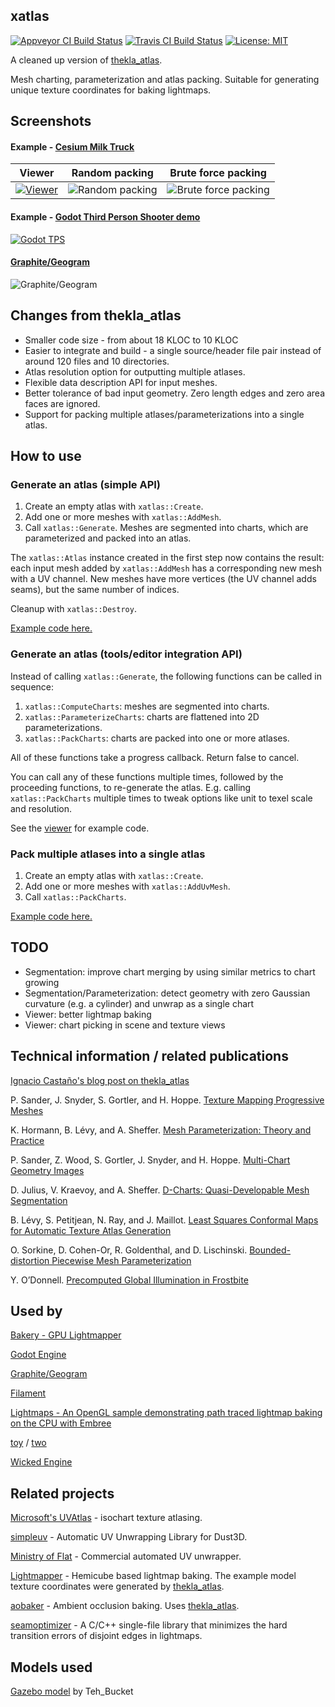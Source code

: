 ## xatlas

[![Appveyor CI Build Status](https://ci.appveyor.com/api/projects/status/github/jpcy/xatlas?branch=master&svg=true)](https://ci.appveyor.com/project/jpcy/xatlas) [![Travis CI Build Status](https://travis-ci.org/jpcy/xatlas.svg?branch=master)](https://travis-ci.org/jpcy/xatlas) [![License: MIT](https://img.shields.io/badge/License-MIT-yellow.svg)](https://opensource.org/licenses/MIT)

A cleaned up version of [thekla_atlas](https://github.com/Thekla/thekla_atlas).

Mesh charting, parameterization and atlas packing. Suitable for generating unique texture coordinates for baking lightmaps.

## Screenshots

#### Example - [Cesium Milk Truck](https://github.com/KhronosGroup/glTF-Sample-Models)
| Viewer | Random packing | Brute force packing |
|---|---|---|
| [![Viewer](https://user-images.githubusercontent.com/3744372/69908461-48cace80-143e-11ea-8b73-efea5a9f036e.png)](https://user-images.githubusercontent.com/3744372/69908460-48323800-143e-11ea-8b18-58087493c8e9.png) | ![Random packing](https://user-images.githubusercontent.com/3744372/68638607-d4db8b80-054d-11ea-8238-845d94789a2d.gif) | ![Brute force packing](https://user-images.githubusercontent.com/3744372/68638614-da38d600-054d-11ea-82d9-43e558c46d50.gif) |

#### Example - [Godot Third Person Shooter demo](https://github.com/godotengine/tps-demo)
[![Godot TPS](https://user-images.githubusercontent.com/3744372/69908463-48cace80-143e-11ea-8035-b669d1a455f6.png)](https://user-images.githubusercontent.com/3744372/69908462-48cace80-143e-11ea-8946-a2c596ec8028.png)

#### [Graphite/Geogram](http://alice.loria.fr/index.php?option=com_content&view=article&id=22)
![Graphite/Geogram](https://user-images.githubusercontent.com/19478253/69903392-c0deb900-1398-11ea-8a52-c211bc7803a9.gif)

## Changes from thekla_atlas
* Smaller code size - from about 18 KLOC to 10 KLOC
* Easier to integrate and build - a single source/header file pair instead of around 120 files and 10 directories.
* Atlas resolution option for outputting multiple atlases.
* Flexible data description API for input meshes.
* Better tolerance of bad input geometry. Zero length edges and zero area faces are ignored.
* Support for packing multiple atlases/parameterizations into a single atlas.

## How to use

### Generate an atlas (simple API)

1. Create an empty atlas with `xatlas::Create`.
2. Add one or more meshes with `xatlas::AddMesh`.
3. Call `xatlas::Generate`. Meshes are segmented into charts, which are parameterized and packed into an atlas.

The `xatlas::Atlas` instance created in the first step now contains the result: each input mesh added by `xatlas::AddMesh` has a corresponding new mesh with a UV channel. New meshes have more vertices (the UV channel adds seams), but the same number of indices.

Cleanup with `xatlas::Destroy`.

[Example code here.](https://github.com/jpcy/xatlas/blob/master/extra/example.cpp)

### Generate an atlas (tools/editor integration API)

Instead of calling `xatlas::Generate`, the following functions can be called in sequence:

1. `xatlas::ComputeCharts`: meshes are segmented into charts.
2. `xatlas::ParameterizeCharts`: charts are flattened into 2D parameterizations.
3. `xatlas::PackCharts`: charts are packed into one or more atlases.

All of these functions take a progress callback. Return false to cancel.

You can call any of these functions multiple times, followed by the proceeding functions, to re-generate the atlas. E.g. calling `xatlas::PackCharts` multiple times to tweak options like unit to texel scale and resolution.

See the [viewer](https://github.com/jpcy/xatlas/tree/master/extra) for example code.

### Pack multiple atlases into a single atlas

1. Create an empty atlas with `xatlas::Create`.
2. Add one or more meshes with `xatlas::AddUvMesh`.
3. Call `xatlas::PackCharts`.

[Example code here.](https://github.com/jpcy/xatlas/blob/master/extra/example_uvmesh.cpp)

## TODO

* Segmentation: improve chart merging by using similar metrics to chart growing
* Segmentation/Parameterization: detect geometry with zero Gaussian curvature (e.g. a cylinder) and unwrap as a single chart
* Viewer: better lightmap baking
* Viewer: chart picking in scene and texture views

## Technical information / related publications

[Ignacio Castaño's blog post on thekla_atlas](http://the-witness.net/news/2010/03/graphics-tech-texture-parameterization/)

P. Sander, J. Snyder, S. Gortler, and H. Hoppe. [Texture Mapping Progressive Meshes](http://hhoppe.com/proj/tmpm/)

K. Hormann, B. Lévy, and A. Sheffer. [Mesh Parameterization: Theory and Practice](http://alice.loria.fr/publications/papers/2007/SigCourseParam/param-course.pdf)

P. Sander, Z. Wood, S. Gortler, J. Snyder, and H. Hoppe. [Multi-Chart Geometry Images](http://hhoppe.com/proj/mcgim/)

D. Julius, V. Kraevoy, and A. Sheffer. [D-Charts: Quasi-Developable Mesh Segmentation](https://www.cs.ubc.ca/~vlady/dcharts/EG05.pdf)

B. Lévy, S. Petitjean, N. Ray, and J. Maillot. [Least Squares Conformal Maps for Automatic Texture Atlas Generation](https://members.loria.fr/Bruno.Levy/papers/LSCM_SIGGRAPH_2002.pdf)

O. Sorkine, D. Cohen-Or, R. Goldenthal, and D. Lischinski. [Bounded-distortion Piecewise Mesh Parameterization](https://igl.ethz.ch/projects/parameterization/BDPMP/index.php)

Y. O’Donnell. [Precomputed Global Illumination in Frostbite](https://media.contentapi.ea.com/content/dam/eacom/frostbite/files/gdc2018-precomputedgiobalilluminationinfrostbite.pdf)

## Used by

[Bakery - GPU Lightmapper](https://assetstore.unity.com/packages/tools/level-design/bakery-gpu-lightmapper-122218)

[Godot Engine](https://github.com/godotengine/godot)

[Graphite/Geogram](http://alice.loria.fr/index.php?option=com_content&view=article&id=22)

[Filament](https://google.github.io/filament/)

[Lightmaps - An OpenGL sample demonstrating path traced lightmap baking on the CPU with Embree](https://github.com/diharaw/Lightmaps)

[toy](https://github.com/hugoam/toy) / [two](https://github.com/hugoam/two)

[Wicked Engine](https://github.com/turanszkij/WickedEngine)

## Related projects

[Microsoft's UVAtlas](https://github.com/Microsoft/UVAtlas) - isochart texture atlasing.

[simpleuv](https://github.com/huxingyi/simpleuv/) - Automatic UV Unwrapping Library for Dust3D.

[Ministry of Flat](http://www.quelsolaar.com/ministry_of_flat/) - Commercial automated UV unwrapper.

[Lightmapper](https://github.com/ands/lightmapper) - Hemicube based lightmap baking. The example model texture coordinates were generated by [thekla_atlas](https://github.com/Thekla/thekla_atlas).

[aobaker](https://github.com/prideout/aobaker) - Ambient occlusion baking. Uses [thekla_atlas](https://github.com/Thekla/thekla_atlas).

[seamoptimizer](https://github.com/ands/seamoptimizer]) - A C/C++ single-file library that minimizes the hard transition errors of disjoint edges in lightmaps.

## Models used

[Gazebo model](https://opengameart.org/content/gazebo-0) by Teh_Bucket
